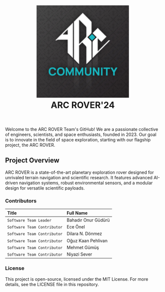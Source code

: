 
<h1 align="center">
  <br>
  <a href=""><img src="https://github.com/ouzzkp/arc-rover/blob/main/arc_logo/170.png" alt="logo" width="300"></a>
  <br>
ARC ROVER'24
  <br>
  <br>
</h1>



Welcome to the ARC ROVER Team's GitHub! We are a passionate collective of engineers, scientists, and space enthusiasts, founded in 2023. Our goal is to innovate in the field of space exploration, starting with our flagship project, the ARC ROVER.



## Project Overview
ARC ROVER is a state-of-the-art planetary exploration rover designed for unrivaled terrain navigation and scientific research. It features advanced AI-driven navigation systems, robust environmental sensors, and a modular design for versatile scientific payloads.

### Contributors

| Title   | Full Name                |
| :-------- | :------------------------- |
| `Software Team Leader` |  Bahadır Onur Güdürü |
| `Software Team Contributor` | Ece Önel | 
| `Software Team Contributor` | Dilara N. Dönmez | 
| `Software Team Contributor` |  Oğuz Kaan Pehlivan |
| `Software Team Contributor` |  Mehmet Gümüş |
| `Software Team Contributor` |  Niyazi Sever |

### License

This project is open-source, licensed under the MIT License. For more details, see the LICENSE file in this repository.

